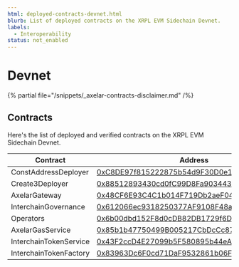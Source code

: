 ```yaml
---
html: deployed-contracts-devnet.html
blurb: List of deployed contracts on the XRPL EVM Sidechain Devnet.
labels:
  - Interoperability
status: not_enabled
---
```


# Devnet

{% partial file="/snippets/_axelar-contracts-disclaimer.md" /%}

## Contracts

Here's the list of deployed and verified contracts on the XRPL EVM Sidechain Devnet.

| Contract               | Address                                                                                                                       |
| ---------------------- | ----------------------------------------------------------------------------------------------------------------------------- |
| ConstAddressDeployer   | [0xC8DE97f815222875b54d9F30D0e1408Eb851B1bA](https://explorer.xrplevm.org/address/0xC8DE97f815222875b54d9F30D0e1408Eb851B1bA) |
| Create3Deployer        | [0x88512893430cd0fC99D8Fa903443829534c7600e](https://explorer.xrplevm.org/address/0x88512893430cd0fC99D8Fa903443829534c7600e) |
| AxelarGateway          | [0x48CF6E93C4C1b014F719Db2aeF049AA86A255fE2](https://explorer.xrplevm.org/address/0x48CF6E93C4C1b014F719Db2aeF049AA86A255fE2) |
| InterchainGovernance   | [0x612066ec9318250377AF9108F48a375E82e899D0](https://explorer.xrplevm.org/address/0x612066ec9318250377AF9108F48a375E82e899D0) |
| Operators              | [0x6b00dbd152F8d0cDB82DB1729f6D099427e071E8](https://explorer.xrplevm.org/address/0x6b00dbd152F8d0cDB82DB1729f6D099427e071E8) |
| AxelarGasService       | [0x85b1b47750499B005217CbDcCc874DCFD8578D20](https://explorer.xrplevm.org/address/0x85b1b47750499B005217CbDcCc874DCFD8578D20) |
| InterchainTokenService | [0x43F2ccD4E27099b5F580895b44eAcC866e5F7Bb1](https://explorer.xrplevm.org/address/0x43F2ccD4E27099b5F580895b44eAcC866e5F7Bb1) |
| InterchainTokenFactory | [0x83963Dc6F0cd71DaF9532861b06F113A37d0F62f](https://explorer.xrplevm.org/address/0x83963Dc6F0cd71DaF9532861b06F113A37d0F62f) |
